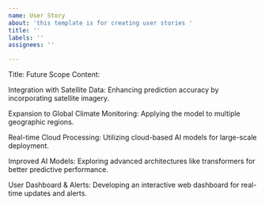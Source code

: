 ```yaml
---
name: User Story
about: 'this template is for creating user stories '
title: ''
labels: ''
assignees: ''

---
```


Title: Future Scope
Content:

Integration with Satellite Data: Enhancing prediction accuracy by incorporating satellite imagery.

Expansion to Global Climate Monitoring: Applying the model to multiple geographic regions.

Real-time Cloud Processing: Utilizing cloud-based AI models for large-scale deployment.

Improved AI Models: Exploring advanced architectures like transformers for better predictive performance.

User Dashboard & Alerts: Developing an interactive web dashboard for real-time updates and alerts.
